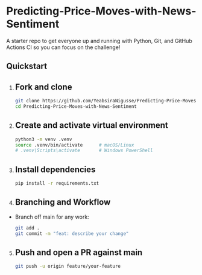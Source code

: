 # Predicting-Price-Moves-with-News-Sentiment


A starter repo to get everyone up and running with Python, Git, and GitHub Actions CI so you can focus on the challenge!

##  Quickstart

1. ## Fork and  clone

   ```bash
   git clone https://github.com/YeabsiraNigusse/Predicting-Price-Moves-with-News-Sentiment
   cd Predicting-Price-Moves-with-News-Sentiment
   ```

2. ## Create and activate virtual environment

    ```bash
    python3 -m venv .venv
    source .venv/bin/activate      # macOS/Linux
    # .venv\Scripts\activate       # Windows PowerShell
    ```

3. ## Install dependencies

    ```bash
    pip install -r requirements.txt
    ```
4. ## Branching and Workflow

- Branch off main for any work:
    ```bash
    git add .
    git commit -m "feat: describe your change"
    ```
5. ## Push and open a PR against main

    ```bash
    git push -u origin feature/your-feature
    ```

